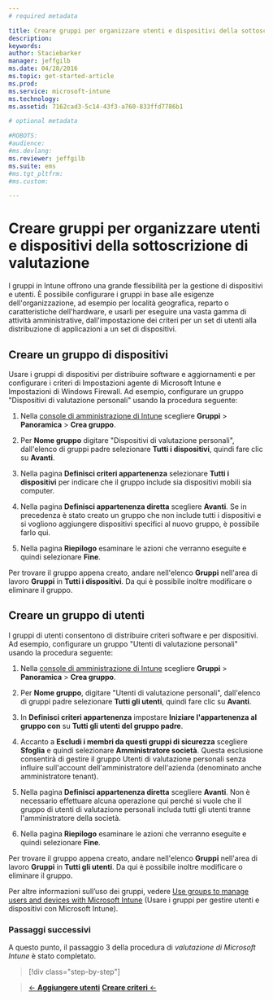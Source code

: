 ```yaml
---
# required metadata

title: Creare gruppi per organizzare utenti e dispositivi della sottoscrizione di valutazione | Microsoft Intune
description:
keywords:
author: Staciebarker
manager: jeffgilb
ms.date: 04/28/2016
ms.topic: get-started-article
ms.prod:
ms.service: microsoft-intune
ms.technology:
ms.assetid: 7162cad3-5c14-43f3-a760-833ffd7786b1

# optional metadata

#ROBOTS:
#audience:
#ms.devlang:
ms.reviewer: jeffgilb
ms.suite: ems
#ms.tgt_pltfrm:
#ms.custom:

---
```


# Creare gruppi per organizzare utenti e dispositivi della sottoscrizione di valutazione
I gruppi in Intune offrono una grande flessibilità per la gestione di dispositivi e utenti. È possibile configurare i gruppi in base alle esigenze dell'organizzazione, ad esempio per località geografica, reparto o caratteristiche dell'hardware, e usarli per eseguire una vasta gamma di attività amministrative, dall'impostazione dei criteri per un set di utenti alla distribuzione di applicazioni a un set di dispositivi.

## Creare un gruppo di dispositivi
Usare i gruppi di dispositivi per distribuire software e aggiornamenti e per configurare i criteri di Impostazioni agente di Microsoft Intune e Impostazioni di Windows Firewall. Ad esempio, configurare un gruppo "Dispositivi di valutazione personali" usando la procedura seguente:

1.  Nella [console di amministrazione di Intune](https://manage.microsoft.com/) scegliere **Gruppi** &gt; **Panoramica** &gt; **Crea gruppo**.

2.  Per **Nome gruppo** digitare "Dispositivi di valutazione personali", dall'elenco di gruppi padre selezionare **Tutti i dispositivi**, quindi fare clic su **Avanti**.

3.  Nella pagina **Definisci criteri appartenenza** selezionare **Tutti i dispositivi** per indicare che il gruppo include sia dispositivi mobili sia computer.

4.  Nella pagina **Definisci appartenenza diretta** scegliere **Avanti**. Se in precedenza è stato creato un gruppo che non include tutti i dispositivi e si vogliono aggiungere dispositivi specifici al nuovo gruppo, è possibile farlo qui.

5.  Nella pagina **Riepilogo** esaminare le azioni che verranno eseguite e quindi selezionare **Fine**.

Per trovare il gruppo appena creato, andare nell'elenco **Gruppi** nell'area di lavoro **Gruppi** in **Tutti i dispositivi**. Da qui è possibile inoltre modificare o eliminare il gruppo.

## Creare un gruppo di utenti
I gruppi di utenti consentono di distribuire criteri software e per dispositivi. Ad esempio, configurare un gruppo "Utenti di valutazione personali" usando la procedura seguente:

1.  Nella [console di amministrazione di Intune](https://manage.microsoft.com/) scegliere **Gruppi** &gt; **Panoramica** &gt; **Crea gruppo**.

2.  Per **Nome gruppo**, digitare "Utenti di valutazione personali", dall'elenco di gruppi padre selezionare **Tutti gli utenti**, quindi fare clic su **Avanti**.

3.  In **Definisci criteri appartenenza** impostare **Iniziare l'appartenenza al gruppo con** su **Tutti gli utenti del gruppo padre**.

4.  Accanto a **Escludi i membri da questi gruppi di sicurezza** scegliere **Sfoglia** e quindi selezionare **Amministratore società**. Questa esclusione consentirà di gestire il gruppo Utenti di valutazione personali senza influire sull'account dell'amministratore dell'azienda (denominato anche amministratore tenant).

5.  Nella pagina **Definisci appartenenza diretta** scegliere **Avanti**. Non è necessario effettuare alcuna operazione qui perché si vuole che il gruppo di utenti di valutazione personali includa tutti gli utenti tranne l'amministratore della società.

6.  Nella pagina **Riepilogo** esaminare le azioni che verranno eseguite e quindi selezionare **Fine**.

Per trovare il gruppo appena creato, andare nell'elenco **Gruppi** nell'area di lavoro **Gruppi** in **Tutti gli utenti**. Da qui è possibile inoltre modificare o eliminare il gruppo.

Per altre informazioni sull’uso dei gruppi, vedere [Use groups to manage users and devices with Microsoft Intune](/Intune/Deploy-Use/use-groups-to-manage-users-and-devices-with-microsoft-intune) (Usare i gruppi per gestire utenti e dispositivi con Microsoft Intune).

### Passaggi successivi
A questo punto, il passaggio 3 della procedura di *valutazione di Microsoft Intune* è stato completato.

>[!div class="step-by-step"]

>[&larr; **Aggiungere utenti**](.\get-started-with-a-30-day-trial-of-microsoft-intune-step-2.md)     [**Creare criteri** &larr;](.\get-started-with-a-30-day-trial-of-microsoft-intune-step-4.md)  


<!--HONumber=May16_HO1-->


